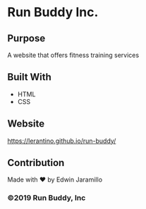 # Run Buddy Inc.

## Purpose
A website that offers fitness training services 

## Built With 
* HTML 
* CSS

## Website
https://lerantino.github.io/run-buddy/

## Contribution 
Made with ❤️ by Edwin Jaramillo


### ©️2019 Run Buddy, Inc 
